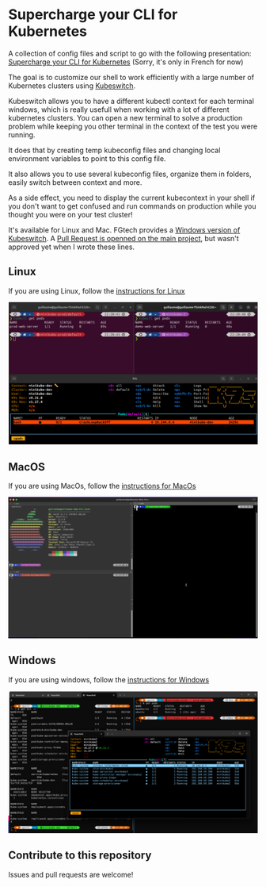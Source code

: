 # Supercharge your CLI for Kubernetes

A collection of config files and script to go with the following presentation:
[Supercharge your CLI for Kubernetes](slideshow/supercharge-your-cli-for-kubernetes-FR.pdf) (Sorry, it's only in French for now)

The goal is to customize our shell to work efficiently with a large number of Kubernetes clusters using [Kubeswitch](https://github.com/danielfoehrKn/kubeswitch).

Kubeswitch allows you to have a different kubectl context for each terminal windows, which is really usefull when working with a lot of different kubernetes clusters. You can open a new terminal to solve a production problem while keeping you other terminal in the context of the test you were running.

It does that by creating temp kubeconfig files and changing local environment variables to point to this config file.

It also allows you to use several kubeconfig files, organize them in folders, easily switch between context and more.

As a side effect, you need to display the current kubecontext in your shell if you don't want to get confused and run commands on production while you thought you were on your test cluster!

It's available for Linux and Mac.
FGtech provides a [Windows version of Kubeswitch](https://github.com/Les-filles-et-les-garcons-de-la-tech/kubeswitch). A [Pull Request is openned on the main project](https://github.com/danielfoehrKn/kubeswitch/pull/110), but wasn't approved yet when I wrote these lines.

## Linux

If you are using Linux, follow the [instructions for Linux](Linux/README.md)

![zsh linux](Fully_customized_zsh_linux.png)

## MacOS

If you are using MacOs, follow the [instructions for MacOs](Macos/README.md)

![zsh macos](Fully_customized_zsh_mac.png)

## Windows

If you are using windows, follow the [instructions for Windows](windows/README.md)

![powershell](Fully_customized_poweshell.png)

## Contribute to this repository

Issues and pull requests are welcome!
